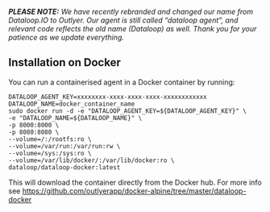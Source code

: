 _**PLEASE NOTE:** We have recently rebranded and changed our name from Dataloop.IO to Outlyer. Our agent is still called “dataloop agent”, and relevant code reflects the old name (Dataloop) as well. Thank you for your patience as we update everything._

## Installation on Docker


You can run a containerised agent in a Docker container by running:

```
DATALOOP_AGENT_KEY=xxxxxxxx-xxxx-xxxx-xxxx-xxxxxxxxxxxx
DATALOOP_NAME=docker_container_name
sudo docker run -d -e "DATALOOP_AGENT_KEY=${DATALOOP_AGENT_KEY}" \
-e "DATALOOP_NAME=${DATALOOP_NAME}" \
-p 8000:8000 \
-p 8080:8080 \
--volume=/:/rootfs:ro \
--volume=/var/run:/var/run:rw \
--volume=/sys:/sys:ro \
--volume=/var/lib/docker/:/var/lib/docker:ro \
dataloop/dataloop-docker:latest
```

This will download the container directly from the Docker hub. For more info see <https://github.com/outlyerapp/docker-alpine/tree/master/dataloop-docker> 
